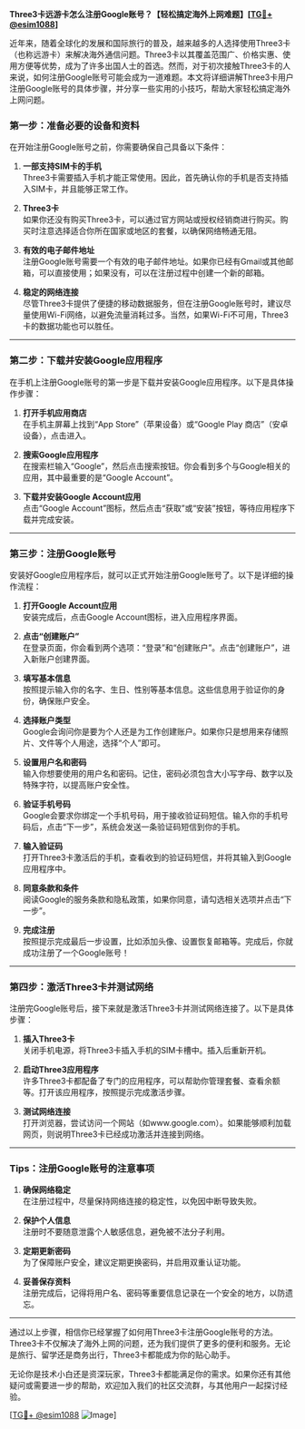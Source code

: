 **Three3卡远游卡怎么注册Google账号？【轻松搞定海外上网难题】[[TG💪+ @esim1088](https://t.me/s/esim1088)]**

近年来，随着全球化的发展和国际旅行的普及，越来越多的人选择使用Three3卡（也称远游卡）来解决海外通信问题。Three3卡以其覆盖范围广、价格实惠、使用方便等优势，成为了许多出国人士的首选。然而，对于初次接触Three3卡的人来说，如何注册Google账号可能会成为一道难题。本文将详细讲解Three3卡用户注册Google账号的具体步骤，并分享一些实用的小技巧，帮助大家轻松搞定海外上网问题。

### **第一步：准备必要的设备和资料**

在开始注册Google账号之前，你需要确保自己具备以下条件：

1. **一部支持SIM卡的手机**  
   Three3卡需要插入手机才能正常使用。因此，首先确认你的手机是否支持插入SIM卡，并且能够正常工作。

2. **Three3卡**  
   如果你还没有购买Three3卡，可以通过官方网站或授权经销商进行购买。购买时注意选择适合你所在国家或地区的套餐，以确保网络畅通无阻。

3. **有效的电子邮件地址**  
   注册Google账号需要一个有效的电子邮件地址。如果你已经有Gmail或其他邮箱，可以直接使用；如果没有，可以在注册过程中创建一个新的邮箱。

4. **稳定的网络连接**  
   尽管Three3卡提供了便捷的移动数据服务，但在注册Google账号时，建议尽量使用Wi-Fi网络，以避免流量消耗过多。当然，如果Wi-Fi不可用，Three3卡的数据功能也可以胜任。

---

### **第二步：下载并安装Google应用程序**

在手机上注册Google账号的第一步是下载并安装Google应用程序。以下是具体操作步骤：

1. **打开手机应用商店**  
   在手机主屏幕上找到“App Store”（苹果设备）或“Google Play 商店”（安卓设备），点击进入。

2. **搜索Google应用程序**  
   在搜索栏输入“Google”，然后点击搜索按钮。你会看到多个与Google相关的应用，其中最重要的是“Google Account”。

3. **下载并安装Google Account应用**  
   点击“Google Account”图标，然后点击“获取”或“安装”按钮，等待应用程序下载并完成安装。

---

### **第三步：注册Google账号**

安装好Google应用程序后，就可以正式开始注册Google账号了。以下是详细的操作流程：

1. **打开Google Account应用**  
   安装完成后，点击Google Account图标，进入应用程序界面。

2. **点击“创建账户”**  
   在登录页面，你会看到两个选项：“登录”和“创建账户”。点击“创建账户”，进入新账户创建界面。

3. **填写基本信息**  
   按照提示输入你的名字、生日、性别等基本信息。这些信息用于验证你的身份，确保账户安全。

4. **选择账户类型**  
   Google会询问你是要为个人还是为工作创建账户。如果你只是想用来存储照片、文件等个人用途，选择“个人”即可。

5. **设置用户名和密码**  
   输入你想要使用的用户名和密码。记住，密码必须包含大小写字母、数字以及特殊字符，以提高账户安全性。

6. **验证手机号码**  
   Google会要求你绑定一个手机号码，用于接收验证码短信。输入你的手机号码后，点击“下一步”，系统会发送一条验证码短信到你的手机。

7. **输入验证码**  
   打开Three3卡激活后的手机，查看收到的验证码短信，并将其输入到Google应用程序中。

8. **同意条款和条件**  
   阅读Google的服务条款和隐私政策，如果你同意，请勾选相关选项并点击“下一步”。

9. **完成注册**  
   按照提示完成最后一步设置，比如添加头像、设置恢复邮箱等。完成后，你就成功注册了一个Google账号！

---

### **第四步：激活Three3卡并测试网络**

注册完Google账号后，接下来就是激活Three3卡并测试网络连接了。以下是具体步骤：

1. **插入Three3卡**  
   关闭手机电源，将Three3卡插入手机的SIM卡槽中。插入后重新开机。

2. **启动Three3应用程序**  
   许多Three3卡都配备了专门的应用程序，可以帮助你管理套餐、查看余额等。打开该应用程序，按照提示完成激活步骤。

3. **测试网络连接**  
   打开浏览器，尝试访问一个网站（如www.google.com）。如果能够顺利加载网页，则说明Three3卡已经成功激活并连接到网络。

---

### **Tips：注册Google账号的注意事项**

1. **确保网络稳定**  
   在注册过程中，尽量保持网络连接的稳定性，以免因中断导致失败。

2. **保护个人信息**  
   注册时不要随意泄露个人敏感信息，避免被不法分子利用。

3. **定期更新密码**  
   为了保障账户安全，建议定期更换密码，并启用双重认证功能。

4. **妥善保存资料**  
   注册完成后，记得将用户名、密码等重要信息记录在一个安全的地方，以防遗忘。

---

通过以上步骤，相信你已经掌握了如何用Three3卡注册Google账号的方法。Three3卡不仅解决了海外上网的问题，还为我们提供了更多的便利和服务。无论是旅行、留学还是商务出行，Three3卡都能成为你的贴心助手。

无论你是技术小白还是资深玩家，Three3卡都能满足你的需求。如果你还有其他疑问或需要进一步的帮助，欢迎加入我们的社区交流群，与其他用户一起探讨经验。

[[TG💪+ @esim1088](https://t.me/s/esim1088) ![Image](https://i.postimg.cc/4NQfJmqS/Snipaste-2025-05-13-00-14-12.png)]